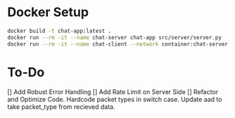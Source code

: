 # Docker Setup

```bash
docker build -t chat-app:latest .
docker run --rm -it --name chat-server chat-app src/server/server.py
docker run --rm -it --name chat-client --network container:chat-server chat-app src/client.py
```

# To-Do
[] Add Robust Error Handling
[] Add Rate Limit on Server Side
[] Refactor and Optimize Code. Hardcode packet types in switch case. Update aad to take packet_type from recieved data. 